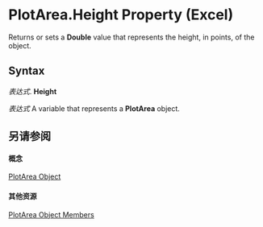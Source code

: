 
# PlotArea.Height Property (Excel)

Returns or sets a  **Double** value that represents the height, in points, of the object.


## Syntax

 _表达式_. **Height**

 _表达式_ A variable that represents a **PlotArea** object.


## 另请参阅


#### 概念


[PlotArea Object](85c42124-268c-8b0e-ba5d-c2f6fbf53e79.md)
#### 其他资源


[PlotArea Object Members](http://msdn.microsoft.com/library/5f851027-e1ed-95ec-fa62-1f5f85962df4%28Office.15%29.aspx)